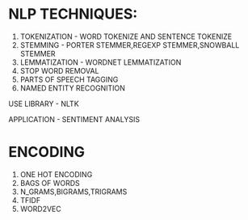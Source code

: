 # NLP TECHNIQUES:
1. TOKENIZATION - WORD TOKENIZE AND SENTENCE TOKENIZE
2. STEMMING - PORTER STEMMER,REGEXP STEMMER,SNOWBALL STEMMER
3. LEMMATIZATION - WORDNET LEMMATIZATION
4. STOP WORD REMOVAL
5. PARTS OF SPEECH TAGGING
6. NAMED ENTITY RECOGNITION

USE LIBRARY - NLTK

APPLICATION - SENTIMENT ANALYSIS

# ENCODING
1. ONE HOT ENCODING
2. BAGS OF WORDS
3. N_GRAMS,BIGRAMS,TRIGRAMS
4. TFIDF
5. WORD2VEC